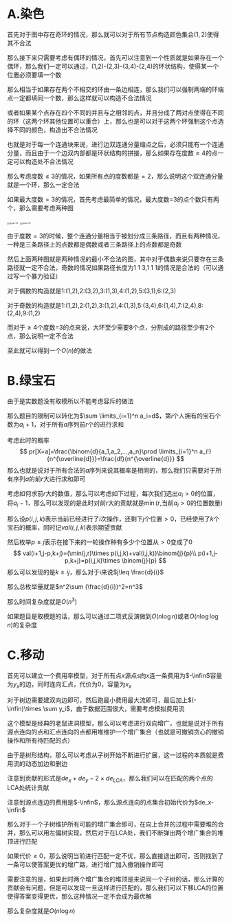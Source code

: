 # A.染色

首先对于图中存在奇环的情况，那么就可以对于所有节点构造颜色集合$(1,2)$使得其不合法

那么接下来只需要考虑有偶环的情况，首先可以注意到一个性质就是如果存在一个偶环，那么我们一定可以通过，(1,2)-(2,3)-(3,4)-(2,4)的环状结构，使得某一个位置必须要填一个数

那么相当于如果存在两个不相交的环由一条边相连，那么我们可以强制两端的环端点一定都填同一个数，那么这样就可以构造不合法情况

或者如果某个点存在四个不同的并且与之相邻的点，并且分成了两对点使得在不同的环（这两个环其他位置可以重合）上，那么也是可以对于这两个环强制这个点选择不同的颜色，构造出不合法情况

也就是对于每一个连通块来说，进行边双连通分量缩点之后，必须只能有一个连通分量，而且由于一个边双内部都是环状结构的拼接，那么如果存在度数$\geq 4$的点一定可以构造处不合法情况

那么考虑度数$\leq 3$的情况，如果所有点的度数都是$=2$，那么说明这个双连通分量就是一个环，那么一定合法

如果最大度数$=3$的情况，首先考虑最简单的情况，最大度数=3的点个数只有两个，那么需要考虑两种图

<img src="D:\Blog\image\graph (4)-16553380580911.png" alt="graph (4)" style="zoom: 33%;" />

<img src="D:\Blog\image\graph (5)-16553381869563.png" alt="graph (5)" style="zoom:33%;" />

由于度数$=3$的时候，整个连通分量相当于被划分成三条路径，而且有两种情况，一种是三条路径上的点数都是偶数或者三条路径上的点数都是奇数

然后上面两种图就是两种情况的最小不合法的图，其中对于偶数来说只要存在三条路径就一定不合法，奇数的情况如果路径长度为1 1 3,1 1 1的情况是合法的（可以通过写一个暴力验证）

对于偶数的构造就是1:(1,2),2:(3,2),3:(1,3),4:(1,2),5:(3,1),6:(2,3)

对于奇数的构造就是1:(1,2),2:(1,2),3:(1,2),4:(1,3),5:(3,4),6:(1,4),7:(2,4),8:(2,4),9:(1,2)

而对于$\geq 4$个度数=3的点来说，大环至少需要8个点，分割成的路径至少有$2$个点，那么说明一定不合法

至此就可以得到一个$O(n)$的做法

# B.绿宝石

由于是实数题没有取模所以不能考虑容斥的做法

那么题目的限制可以转化为$\sum \limits_{i=1}^n a_i=d$，第$i$个人拥有的宝石个数为$a_i+1$，对于所有$a$序列前$r$个的进行求和

考虑此时的概率
$$
pr[X=a]=\frac{\binom{d}{a_1,a_2,...,a_n}\prod \limits_{i=1}^n a_i!}{n^{\overline{d}}}=\frac{d!}{n^{\overline{d}}}
$$
那么也就是说对于所有合法的$a$序列来说其概率是相同的，那么我们只需要对于所有序列$a$的前$r$大进行求和即可

考虑如何求前$r$大的数值，那么可以考虑如下过程，每次我们选出$a_i>0$的位置，将$a_i-1$，那么可以发现的是此时对前$r$大的贡献就是$\min(r,$当前$a_i>0$的位置数量$)$

那么设$p(i,j,k)$表示当前已经进行了$i$次操作，还剩下$j$个位置$>0$，已经使用了$k$个宝石的概率，同时记$val(i,j,k)$表示期望贡献

然后枚举$p\leq j$表示在接下来的一轮操作种有多少个位置从$>0$变成了0
$$
val(i+1,j-p,k+j)=(\min(j,r)\times p(i,j,k)+val(i,j,k))\binom{j}{p}\\
p(i+1,j-p,k+j)=p(i,j,k)\times \binom{j}{p}
$$
那么可以发现的是$k\geq ij$，那么对于i来说$j\leq \frac{d}{i}$

那么总枚举量就是$n^2\sum (\frac{d}{i})^2=n^3$

那么时间复杂度就是$O(n^3)$

如果题目是取模题的话，那么可以通过二项式反演做到$O(n\log n)$或者$O(n\log \log n)$的复杂度

# C.移动

首先可以建立一个费用率模型，对于所有点$x$源点$s$向$x$连一条费用为$-\infin$容量为$y_x$的边，同时连向汇点，代价为0，容量为$x_x$

对于树边需要建双向边即可，然后跑最小费用最大流即可，最后加上$(-\infin)\times \sum y_i$，由于数据范围很大，需要考虑模拟费用流

这个模型是经典的老鼠进洞模型，那么可以考虑进行双向增广，也就是说对于所有源点连向的点和汇点连向的点都用堆维护一个增广集合（也就是可撤销贪心的撤销操作和所有待匹配的点）

由于是树形结构，那么可以考虑从子树开始不断进行扩展，这一过程的本质就是费用流的动态加边和删边

注意到贡献的形式是$de_x+de_y-2\times de_{LCA}$，那么我们可以在匹配的两个点的LCA处统计贡献

注意到源点连边的费用是$-\infin$，那么源点连向的点集合初始代价为$de_x-\infin$

那么对于一个子树维护所有可能的增广集合即可，在向上合并的过程中需要堆的合并，那么可以用左偏树实现，然后对于在LCA处，我们不断弹出两个增广集合的堆顶进行匹配

如果代价$\geq 0$，那么说明当前进行匹配一定不优，那么直接退出即可，否则找到了一条可以使答案更优的增广路，进行增广加入撤销操作即可

需要注意的是，如果此时两个增广集合的堆顶是来说同一个子树的话，那么计算的贡献会有问题，但是可以发现一旦这样进行匹配的，那么我们可以下移LCA的位置使得答案变得更优，那么这种情况一定不会成为最优解

那么复杂度就是$O(n\log n)$
